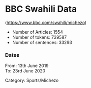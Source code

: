 # BBC Swahili Data
(https://www.bbc.com/swahili/michezo)

- Number of Articles: 1554
- Number of tokens: 739587
- Number of sentences: 33293

### Dates
From: 13th June 2019           
To: 23rd June 2020


Category: Sports/Michezo


